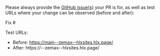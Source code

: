 Please always provide the [GitHub issue(s)](../issues) your PR is for, as well as test URLs where your change can be observed (before and after):

Fix #<gh-issue-id>

Test URLs:
- Before: https://main--zemax--hlxsites.hlx.page/
- After: https://<branch>--zemax--hlxsites.hlx.page/
